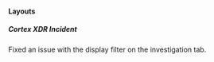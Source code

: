 
#### Layouts

##### Cortex XDR Incident

Fixed an issue with the display filter on the investigation tab.